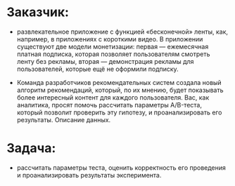 # Заказчик: 
- развлекательное приложение с функцией «бесконечной» ленты, как, например, в приложениях с короткими видео. В приложении существуют две модели монетизации: первая — ежемесячная платная подписка, которая позволяет пользователям смотреть ленту без рекламы, вторая — демонстрация рекламы для пользователей, которые ещё не оформили подписку.

- Команда разработчиков рекомендательных систем создала новый алгоритм рекомендаций, который, по их мнению, будет показывать более интересный контент для каждого пользователя. Вас, как аналитика, просят помочь рассчитать параметры A/B-теста, который позволит проверить эту гипотезу, и проанализировать его результаты.
Описание данных.

# Задача: 
- рассчитать параметры теста, оценить корректность его проведения и проанализировать результаты эксперимента.
